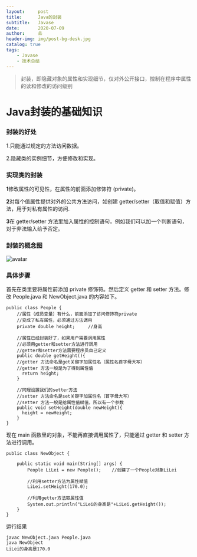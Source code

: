 ```yaml
---
layout:     post                   
title:      Java的封装              
subtitle:   Javase
date:       2020-07-09             
author:     丠                 
header-img: img/post-bg-desk.jpg    
catalog: true                       
tags:                             
    - Javase
    - 技术总结
---
```


>封装，即隐藏对象的属性和实现细节，仅对外公开接口，控制在程序中属性的读和修改的访问级别

# Java封装的基础知识

### 封装的好处

1.只能通过规定的方法访问数据。

2.隐藏类的实例细节，方便修改和实现。

### 实现类的封装

**1**修改属性的可见性，在属性的前面添加修饰符 (private)。

**2**对每个值属性提供对外的公共方法访问，如创建 getter/setter（取值和赋值）方法，用于对私有属性的访问.

**3**在 getter/setter 方法里加入属性的控制语句，例如我们可以加一个判断语句，对于非法输入给予否定。

### 封装的概念图

![avatar](https://imgchr.com/i/Un2U5F)

### 具体步骤

首先在类里要将属性前添加 private 修饰符。然后定义 getter 和 setter 方法。修改 People.java 和 NewObject.java 的内容如下。

```
public class People {
    //属性（成员变量）有什么，前面添加了访问修饰符private
    //变成了私有属性，必须通过方法调用
    private double height;     //身高

    //属性已经封装好了，如果用户需要调用属性
    //必须用getter和setter方法进行调用
    //getter和setter方法需要程序员自己定义
    public double getHeight(){
    //getter 方法命名是get关键字加属性名（属性名首字母大写）
    //getter 方法一般是为了得到属性值
      return height;
    }

    //同理设置我们的setter方法
    //setter 方法命名是set关键字加属性名（首字母大写）
    //setter 方法一般是给属性值赋值，所以有一个参数
    public void setHeight(double newHeight){
      height = newHeight;
    }
}
```

现在 main 函数里的对象，不能再直接调用属性了，只能通过 getter 和 setter 方法进行调用。

```
public class NewObject {

    public static void main(String[] args) {
        People LiLei = new People();    //创建了一个People对象LiLei

        //利用setter方法为属性赋值
        LiLei.setHeight(170.0);

        //利用getter方法取属性值
        System.out.println("LiLei的身高是"+LiLei.getHeight());
    }
}
```

运行结果
```
javac NewObject.java People.java
java NewObject
LiLei的身高是170.0
```
